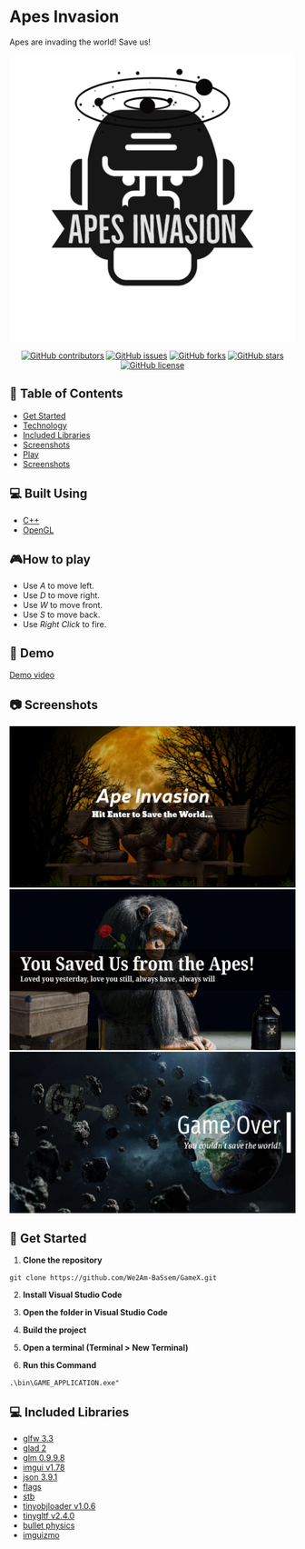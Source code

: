 # Apes Invasion

Apes are invading the world! Save us!


![Intro](assets/textures/Apes_Invasion.png "Intro")

<div align="center">
  
[![GitHub contributors](https://img.shields.io/github/contributors/We2Am-BaSsem/GameX)](https://github.com/Eagle-Hunting-Game/contributors)
[![GitHub issues](https://img.shields.io/github/issues/We2Am-BaSsem/GameX)](https://github.com/We2Am-BaSsem/GameX/issues)
[![GitHub forks](https://img.shields.io/github/forks/We2Am-BaSsem/GameX)](https://github.com/We2Am-BaSsem/GameX/network)
[![GitHub stars](https://img.shields.io/github/stars/We2Am-BaSsem/GameX)](https://github.com/We2Am-BaSsem/GameX/stargazers)
[![GitHub license](https://img.shields.io/github/license/We2Am-BaSsem/GameX)](https://github.com/We2Am-BaSsem/GameX/blob/master/LICENSE)

</div>

## 📝 Table of Contents

- [Get Started](#Install)
- [Technology](#tech)
- [Included Libraries](#IncludedLibraries)
- [Screenshots](#Screenshots)
- [Play](#play)
- [Screenshots](#Screenshots)

## 💻 Built Using <a name = "tech"></a>
- [C++]()
- [OpenGL](https://www.opengl.org/)
## 🎮How to play<a name = "play"></a>
- Use *A* to move left.
- Use *D* to move right.
- Use *W* to move front.
- Use *S* to move back.
- Use *Right Click* to fire.

## 🎥 Demo <a name = "demo"></a>

[Demo video]()

## 📷 Screenshots <a name = "Screenshots"></a> 
![Intro](assets/textures/start2.png "Intro")
![Win](assets/textures/win.png "Win")
![gameOver](assets/textures/gameOver.png "gameOver")


## 🏁 Get Started <a name = "Install"></a>
1. **Clone the repository**
```
git clone https://github.com/We2Am-BaSsem/GameX.git
```
2. **Install Visual Studio Code**

3. **Open the folder in Visual Studio Code**

4. **Build the project**

5. **Open a terminal (Terminal > New Terminal)**

6. **Run this Command**
```
.\bin\GAME_APPLICATION.exe"
```

## 💻 Included Libraries <a name = "IncludedLibraries"></a>

- [glfw 3.3](https://github.com/glfw/glfw)
- [glad 2](https://github.com/Dav1dde/glad/tree/glad2)
- [glm 0.9.9.8](https://github.com/g-truc/glm)
- [imgui v1.78](https://github.com/ocornut/imgui)
- [json 3.9.1](https://github.com/nlohmann/json)
- [flags](https://github.com/sailormoon/flags)
- [stb](https://github.com/nothings/stb)
- [tinyobjloader v1.0.6](https://github.com/tinyobjloader/tinyobjloader)
- [tinygltf v2.4.0](https://github.com/syoyo/tinygltf)
- [bullet physics](https://github.com/bulletphysics/bullet3)
- [imguizmo](https://github.com/CedricGuillemet/ImGuizmo)




